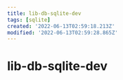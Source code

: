 ```yaml
---
title: lib-db-sqlite-dev
tags: [sqlite]
created: '2022-06-13T02:59:18.213Z'
modified: '2022-06-13T02:59:28.865Z'
---
```


# lib-db-sqlite-dev

